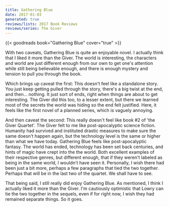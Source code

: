 ```yaml
---
title: Gathering Blue
date: 2017-01-03
generated: true
reviews/lists: 2017 Book Reviews
reviews/series: The Giver
---
```

{{< goodreads book="Gathering Blue" cover="true" >}}

With two caveats, Gathering Blue is quite an enjoyable novel. I actually think that I liked it more than the Giver. The world is interesting, the characters and world are just different enough from our own to get one's attention while still being believable enough, and there is enough mystery and tension to pull you through the book.  

Which brings up caveat the first: This doesn't feel like a standalone story. You just keep getting pulled through the story, there's a big twist at the end, and then... nothing. It just sort of ends, right when things are about to get interesting. The Giver did this too, to a lesser extent, but there we learned most of the secrets the world was hiding so the end felt justified. Here, it feels like the first novel of a planned series, which is vaguely annoying.  

<!--more-->

And then caveat the second: This really doesn't feel like book #2 of 'the Giver Quartet'. The Giver felt to me like post-apocalyptic science fiction. Humanity had survived and instituted drastic measures to make sure the same doesn't happen again, but the technology level is the same or higher than what we have today. Gathering Blue feels like post-apocalyptic fantasy. The world has ended, technology has been set back centuries, and hints of magic have crept into the the world. Both excellent examples of their respective genres, but different enough, that if they weren't labeled as being in the same world, I wouldn't have seen it. Personally, I wish there had been just a bit more, perhaps a few paragraphs that tied the two together. Perhaps that will be in the last two of the quartet. We shall have to see.  

That being said, I still really did enjoy Gathering Blue. As mentioned, I think I actually liked it more than the Giver. I'm cautiously optimistic that Lowry can tie the two together in the sequels, even if for right now, I wish they had remained separate things. So it goes.


